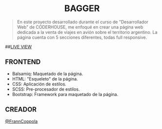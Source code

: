 <h1 align="center">BAGGER</h1>

>En este proyecto desarrollado durante el curso de "Desarrollador Web" de CODERHOUSE, me enfoqué en crear una página web dedicada a la venta de viajes en avión sobre el territorio argentino. La página cuenta con 5 secciones diferentes, todas full responsive.

##[LIVE VIEW](https://franncoppola.github.io/bagger/)

## FRONTEND

- Balsamiq: Maquetado de la página.
- HTML: "Esqueleto" de la página.
- CSS: Aplicación de estilos.
- SCSS: Pre-procesador de estilos.
- Bootstrap: Framework para maquetado de la página.

## CREADOR

[@FrannCoppola](https://github.com/FrannCoppola)
